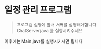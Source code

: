 # 일정 관리 프로그램

> 프로그램 실행에 앞서 서버를 실행해야합니다  
> ChatServer.java 를 실행시켜주세요

이후에는 Main.java를 실행시키시면 됩니다


